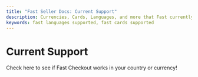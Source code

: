 ```yaml
---
title: "Fast Seller Docs: Current Support"
description: Currencies, Cards, Languages, and more that Fast currently supports.
keywords: fast languages supported, fast cards supported
---
```


# Current Support

Check here to see if Fast Checkout works in your country or currency!
